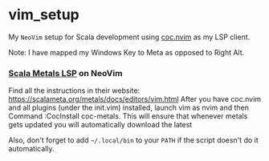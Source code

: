 vim_setup
=========

My `NeoVim` setup for Scala development using [coc.nvim](https://github.com/neoclide/coc.nvim) as my LSP client.

Note: I have mapped my Windows Key to Meta as opposed to Right Alt.

### [Scala Metals LSP](https://scalameta.org/metals/docs/editors/vim.html) on NeoVim

Find all the instructions in their website: https://scalameta.org/metals/docs/editors/vim.html
After you have coc.nvim and all plugins (under the init.vim) installed, launch vim as nvim and then Command :CocInstall coc-metals.  This will ensure that whenever metals gets updated you will automatically download the latest

Also, don't forget to add `~/.local/bin` to your `PATH` if the script doesn't do it automatically.

